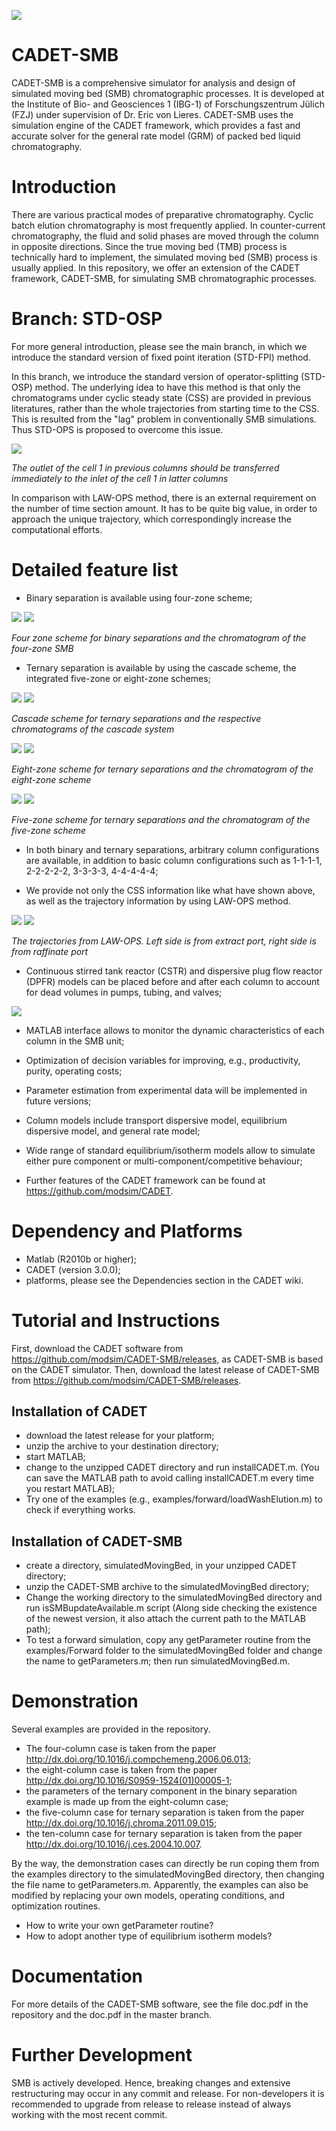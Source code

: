 ![](https://github.com/modsim/CADET/blob/master/doc/logo/CADET-GitHub.png)

# CADET-SMB
CADET-SMB is a comprehensive simulator for analysis and design of simulated moving bed (SMB) chromatographic processes. It is developed at the Institute of Bio- and Geosciences 1 (IBG-1) of Forschungszentrum Jülich (FZJ) under supervision of Dr. Eric von Lieres. CADET-SMB uses the simulation engine of the CADET framework, which provides a fast and accurate solver for the general rate model (GRM) of packed bed liquid chromatography.

# Introduction
There are various practical modes of preparative chromatography. Cyclic batch elution chromatography is most frequently applied. In counter-current chromatography, the fluid and solid phases are moved through the column in opposite directions. Since the true moving bed (TMB) process is technically hard to implement, the simulated moving bed (SMB) process is usually applied. In this repository, we offer an extension of the CADET framework, CADET-SMB, for simulating SMB chromatographic processes.

# Branch: STD-OSP
For more general introduction, please see the main branch, in which we introduce the standard version of fixed point iteration (STD-FPI) method.

In this branch, we introduce the standard version of operator-splitting (STD-OSP) method. The underlying idea to have this method is that only the chromatograms under cyclic steady state (CSS) are provided in previous literatures, rather than the whole trajectories from starting time to the CSS. This is resulted from the "lag" problem in conventionally SMB simulations. Thus STD-OPS is proposed to overcome this issue.

![](https://github.com/modsim/CADET-SMB/blob/LAW-OSP/doc/flow_pattern.JPG)

*The outlet of the cell 1 in previous columns should be transferred immediately to the inlet of the cell 1 in latter columns*

In comparison with LAW-OPS method, there is an external requirement on the number of time section amount. It has to be quite big value, in order to approach the unique trajectory, which correspondingly increase the computational efforts.


# Detailed feature list
* Binary separation is available using four-zone scheme;

![](https://github.com/modsim/CADET-SMB/blob/master/doc/scheme_binary.JPG)
![](https://github.com/modsim/CADET-SMB/blob/master/doc/profile_binary.JPG)

*Four zone scheme for binary separations and the chromatogram of the four-zone SMB*

* Ternary separation is available by using the cascade scheme, the integrated five-zone or eight-zone schemes;

![](https://github.com/modsim/CADET-SMB/blob/master/doc/scheme_cascade.JPG)
![](https://github.com/modsim/CADET-SMB/blob/master/doc/profile_cascade.JPG)

*Cascade scheme for ternary separations and the respective chromatograms of the cascade system*

![](https://github.com/modsim/CADET-SMB/blob/master/doc/scheme_ternary_8.JPG)
![](https://github.com/modsim/CADET-SMB/blob/master/doc/profile_ternary_8.JPG)

*Eight-zone scheme for ternary separations and the chromatogram of the eight-zone scheme*

![](https://github.com/modsim/CADET-SMB/blob/master/doc/scheme_ternary_5.JPG)
![](https://github.com/modsim/CADET-SMB/blob/master/doc/profile_ternary_5.JPG)

*Five-zone scheme for ternary separations and the chromatogram of the five-zone scheme*

* In both binary and ternary separations, arbitrary column configurations are available, in addition to basic column configurations such as 1-1-1-1, 2-2-2-2-2, 3-3-3-3, 4-4-4-4-4;

* We provide not only the CSS information like what have shown above, as well as the trajectory information by using LAW-OPS method.

![](https://github.com/modsim/CADET-SMB/blob/LAW-OSP/doc/trajectory_extract.JPG)
![](https://github.com/modsim/CADET-SMB/blob/LAW-OSP/doc/trajectory_raffinate.JPG)

*The trajectories from LAW-OPS. Left side is from extract port, right side is from raffinate port*

* Continuous stirred tank reactor (CSTR) and dispersive plug flow reactor (DPFR) models can be placed before and after each column to account for dead volumes in pumps, tubing, and valves;

![](https://github.com/modsim/CADET-SMB/blob/master/doc/dead_volumes.JPG)

* MATLAB interface allows to monitor the dynamic characteristics of each column in the SMB unit;

* Optimization of decision variables for improving, e.g., productivity, purity, operating costs;

* Parameter estimation from experimental data will be implemented in future versions;

* Column models include transport dispersive model, equilibrium dispersive model, and general rate model;

* Wide range of standard equilibrium/isotherm models allow to simulate either pure component or multi-component/competitive behaviour;

* Further features of the CADET framework can be found at https://github.com/modsim/CADET.


# Dependency and Platforms
* Matlab (R2010b or higher);
* CADET (version 3.0.0);
* platforms, please see the Dependencies section in the CADET wiki.


# Tutorial and Instructions
First, download the CADET software from https://github.com/modsim/CADET-SMB/releases, as CADET-SMB is based on the CADET simulator.
Then, download the latest release of CADET-SMB from https://github.com/modsim/CADET-SMB/releases.

## Installation of CADET
* download the latest release for your platform;
* unzip the archive to your destination directory;
* start MATLAB;
* change to the unzipped CADET directory and run installCADET.m. (You can save the MATLAB path to avoid calling installCADET.m every time you restart MATLAB);
* Try one of the examples (e.g., examples/forward/loadWashElution.m) to check if everything works.

## Installation of CADET-SMB
* create a directory, simulatedMovingBed, in your unzipped CADET directory;
* unzip the CADET-SMB archive to the simulatedMovingBed directory;
* Change the working directory to the simulatedMovingBed directory and run isSMBupdateAvailable.m script (Along side checking the existence of the newest version, it also attach the current path to the MATLAB path);
* To test a forward simulation, copy any getParameter routine from the examples/Forward folder to the simulatedMovingBed folder and change the name to getParameters.m; then run simulatedMovingBed.m.

# Demonstration
Several examples are provided in the repository.

* The four-column case is taken from the paper http://dx.doi.org/10.1016/j.compchemeng.2006.06.013;
* the eight-column case is taken from the paper http://dx.doi.org/10.1016/S0959-1524(01)00005-1;
* the parameters of the ternary component in the binary separation example is made up from the eight-column case;
* the five-column case for ternary separation is taken from the paper http://dx.doi.org/10.1016/j.chroma.2011.09.015;
* the ten-column case for ternary separation is taken from the paper http://dx.doi.org/10.1016/j.ces.2004.10.007.

By the way, the demonstration cases can directly be run coping them from the examples directory to the simulatedMovingBed directory, then changing the file name to getParameters.m. Apparently, the examples can also be modified by replacing your own models, operating conditions, and optimization routines.

* How to write your own getParameter routine?
* How to adopt another type of equilibrium isotherm models?

# Documentation
For more details of the CADET-SMB software, see the file doc.pdf in the repository and the doc.pdf in the master branch.

# Further Development
SMB is actively developed. Hence, breaking changes and extensive restructuring may occur in any commit and release. For non-developers it is recommended to upgrade from release to release instead of always working with the most recent commit.
